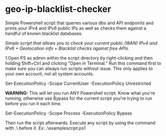 # geo-ip-blacklist-checker
Simple Powershell script that queries various dbs and API endpoints and prints your IPv4 and IPv6 public IPs as well as checks them against a handful of known blacklist databases.

*Simple script that allows you to check your current public (WAN) IPv4 and IPv6 + Geolocation info + Blacklist checks against free APIs.*

1.Open PS as admin within the script directory by right-clicking and then holding Shift+Ctrl and clicking "Open in Terminal." Run this command first to make sure you can always run scripts without issue. This only applies to your own account, not all system accounts.

Set-ExecutionPolicy -Scope CurrentUser -ExecutionPolicy Unrestricted

**WARNING:** This will let you run ANY Powershell script. Know what you're running, otherwise use Bypass for the current script you're trying to run before you run it each time.

Set-ExecutionPolicy -Scope Process -ExecutionPolicy Bypass

Then run the script afterwards. Execute any script by using the command with .\ before it. Ex: .\examplescript.ps1
